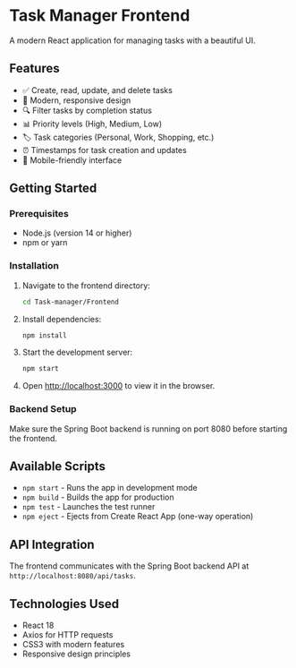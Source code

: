 # Task Manager Frontend

A modern React application for managing tasks with a beautiful UI.

## Features

- ✅ Create, read, update, and delete tasks
- 🎨 Modern, responsive design
- 🔍 Filter tasks by completion status
- 📊 Priority levels (High, Medium, Low)
- 🏷️ Task categories (Personal, Work, Shopping, etc.)
- ⏰ Timestamps for task creation and updates
- 📱 Mobile-friendly interface

## Getting Started

### Prerequisites

- Node.js (version 14 or higher)
- npm or yarn

### Installation

1. Navigate to the frontend directory:
   ```bash
   cd Task-manager/Frontend
   ```

2. Install dependencies:
   ```bash
   npm install
   ```

3. Start the development server:
   ```bash
   npm start
   ```

4. Open [http://localhost:3000](http://localhost:3000) to view it in the browser.

### Backend Setup

Make sure the Spring Boot backend is running on port 8080 before starting the frontend.

## Available Scripts

- `npm start` - Runs the app in development mode
- `npm build` - Builds the app for production
- `npm test` - Launches the test runner
- `npm eject` - Ejects from Create React App (one-way operation)

## API Integration

The frontend communicates with the Spring Boot backend API at `http://localhost:8080/api/tasks`.

## Technologies Used

- React 18
- Axios for HTTP requests
- CSS3 with modern features
- Responsive design principles
